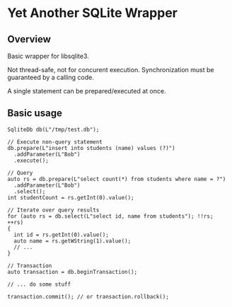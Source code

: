 # Yet Another SQLite Wrapper
## Overview
Basic wrapper for libsqlite3.

Not thread-safe, not for concurent execution. Synchronization must be guaranteed by a calling code.

A single statement can be prepared/executed at once.

## Basic usage
```
SqliteDb db(L"/tmp/test.db");

// Execute non-query statement
db.prepare(L"insert into students (name) values (?)")
  .addParameter(L"Bob")
  .execute();

// Query
auto rs = db.prepare(L"select count(*) from students where name = ?")
  .addParameter(L"Bob")
  .select();
int studentCount = rs.getInt(0).value();

// Iterate over query results
for (auto rs = db.select(L"select id, name from students"); !!rs; ++rs)
{
  int id = rs.getInt(0).value();
  auto name = rs.getWString(1).value();
  // ...
}

// Transaction
auto transaction = db.beginTransaction();

// ... do some stuff

transaction.commit(); // or transaction.rollback();

```
